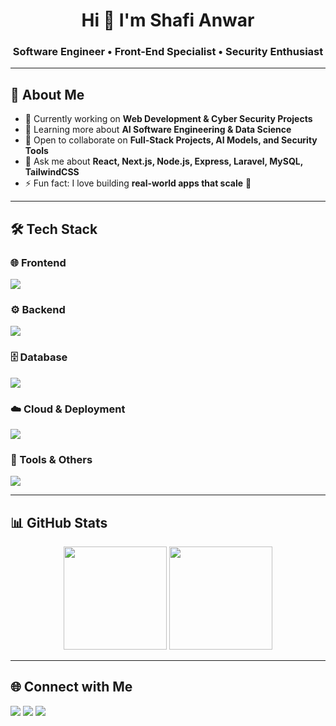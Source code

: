 <h1 align="center">Hi 👋 I'm Shafi Anwar</h1>
<h3 align="center">Software Engineer • Front-End Specialist • Security Enthusiast</h3>

---

## 🚀 About Me  
- 🔭 Currently working on **Web Development & Cyber Security Projects**  
- 🌱 Learning more about **AI Software Engineering & Data Science**  
- 👯 Open to collaborate on **Full-Stack Projects, AI Models, and Security Tools**  
- 💬 Ask me about **React, Next.js, Node.js, Express, Laravel, MySQL, TailwindCSS**  
- ⚡ Fun fact: I love building **real-world apps that scale** 🚀  

---

## 🛠 Tech Stack  

### 🌐 Frontend  
<p>
  <img src="https://skillicons.dev/icons?i=html,css,js,ts,react,nextjs,redux,tailwind,bootstrap,vite" />
</p>

### ⚙️ Backend  
<p>
  <img src="https://skillicons.dev/icons?i=nodejs,express,laravel,php,python,java" />
</p>

### 🗄️ Database  
<p>
  <img src="https://skillicons.dev/icons?i=mysql,postgres,mongodb,sqlite,firebase" />
</p>

### ☁️ Cloud & Deployment  
<p>
  <img src="https://skillicons.dev/icons?i=railway,vercel,netlify,heroku,aws,docker" />
</p>

### 🔧 Tools & Others  
<p>
  <img src="https://skillicons.dev/icons?i=git,github,postman,vscode,figma,linux,bash" />
</p>

---

## 📊 GitHub Stats  

<p align="center">
  <img src="https://github-readme-stats.vercel.app/api?username=shafwar&show_icons=true&theme=tokyonight" height="165"/>
  <img src="https://github-readme-stats.vercel.app/api/top-langs/?username=shafwar&layout=compact&theme=tokyonight" height="165"/>
</p>

---

## 🌐 Connect with Me  

<p align="left">
  <a href="https://linkedin.com/in/shafwar" target="blank"><img src="https://skillicons.dev/icons?i=linkedin" /></a>
  <a href="https://github.com/shafwar" target="blank"><img src="https://skillicons.dev/icons?i=github" /></a>
  <a href="mailto:shafianwar.dev@gmail.com" target="blank"><img src="https://skillicons.dev/icons?i=gmail" /></a>
</p>
